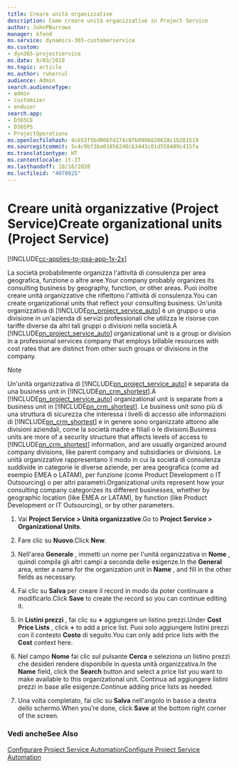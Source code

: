 ```yaml
---
title: Creare unità organizzative
description: Come creare unità organizzative in Project Service
author: JohnPBurrows
manager: kfend
ms.service: dynamics-365-customerservice
ms.custom:
- dyn365-projectservice
ms.date: 8/03/2018
ms.topic: article
ms.author: ruhercul
audience: Admin
search.audienceType:
- admin
- customizer
- enduser
search.app:
- D365CE
- D365PS
- ProjectOperations
ms.openlocfilehash: 4c653f5bd066fd174c8fb0996820628c1b281519
ms.sourcegitcommit: 5c4c9bf3ba018562d6cb3443c01d550489c415fa
ms.translationtype: HT
ms.contentlocale: it-IT
ms.lasthandoff: 10/16/2020
ms.locfileid: "4078925"
---
```

# <a name="create-organizational-units-project-service"></a><span data-ttu-id="77846-103">Creare unità organizzative (Project Service)</span><span class="sxs-lookup"><span data-stu-id="77846-103">Create organizational units (Project Service)</span></span>

[!INCLUDE[cc-applies-to-psa-app-1x-2x](../includes/cc-applies-to-psa-app-1x-2x.md)]

<span data-ttu-id="77846-104">La società probabilmente organizza l'attività di consulenza per area geografica, funzione o altre aree.</span><span class="sxs-lookup"><span data-stu-id="77846-104">Your company probably organizes its consulting business by geography, function, or other areas.</span></span> <span data-ttu-id="77846-105">Puoi inoltre creare unità organizzative che riflettono l'attività di consulenza.</span><span class="sxs-lookup"><span data-stu-id="77846-105">You can create organizational units that reflect your consulting business.</span></span> <span data-ttu-id="77846-106">Un'unità organizzativa di [!INCLUDE[pn_project_service_auto](../includes/pn-project-service-auto.md)] è un gruppo o una divisione in un'azienda di servizi professionali che utilizza le risorse con tariffe diverse da altri tali gruppi o divisioni nella società.</span><span class="sxs-lookup"><span data-stu-id="77846-106">A [!INCLUDE[pn_project_service_auto](../includes/pn-project-service-auto.md)] organizational unit is a group or division in a professional services company that employs billable resources with cost rates that are distinct from other such groups or divisions in the company.</span></span>  
  
> [!NOTE]
>  <span data-ttu-id="77846-107">Un'unità organizzativa di [!INCLUDE[pn_project_service_auto](../includes/pn-project-service-auto.md)] è separata da una business unit in [!INCLUDE[pn_crm_shortest](../includes/pn-crm-shortest.md)].</span><span class="sxs-lookup"><span data-stu-id="77846-107">A [!INCLUDE[pn_project_service_auto](../includes/pn-project-service-auto.md)] organizational unit is separate from a business unit in [!INCLUDE[pn_crm_shortest](../includes/pn-crm-shortest.md)].</span></span> <span data-ttu-id="77846-108">Le business unit sono più di una struttura di sicurezza che interessa i livelli di accesso alle informazioni di [!INCLUDE[pn_crm_shortest](../includes/pn-crm-shortest.md)] e in genere sono organizzate attorno alle divisioni aziendali, come la società madre e filiali o le divisioni.</span><span class="sxs-lookup"><span data-stu-id="77846-108">Business units are more of a security structure that affects levels of access to [!INCLUDE[pn_crm_shortest](../includes/pn-crm-shortest.md)] information, and are usually organized around company divisions, like parent company and subsidiaries or divisions.</span></span> <span data-ttu-id="77846-109">Le unità organizzative rappresentano il modo in cui la società di consulenza suddivide in categorie le diverse aziende, per area geografica (come ad esempio EMEA o LATAM), per funzione (come Product Development o IT Outsourcing) o per altri parametri.</span><span class="sxs-lookup"><span data-stu-id="77846-109">Organizational units represent how your consulting company categorizes its different businesses, whether by geographic location (like EMEA or LATAM), by function (like Product Development or IT Outsourcing), or by other parameters.</span></span>  
  
1.  <span data-ttu-id="77846-110">Vai **Project Service > Unità organizzative**.</span><span class="sxs-lookup"><span data-stu-id="77846-110">Go to **Project Service > Organizational Units**.</span></span>  
  
2.  <span data-ttu-id="77846-111">Fare clic su **Nuovo**.</span><span class="sxs-lookup"><span data-stu-id="77846-111">Click **New**.</span></span>  
  
3.  <span data-ttu-id="77846-112">Nell'area **Generale** , immetti un nome per l'unità organizzativa in **Nome** , quindi compila gli altri campi a seconda delle esigenze.</span><span class="sxs-lookup"><span data-stu-id="77846-112">In the **General** area, enter a name for the organization unit in **Name** , and fill in the other fields as necessary.</span></span>  
  
4.  <span data-ttu-id="77846-113">Fai clic su **Salva** per creare il record in modo da poter continuare a modificarlo.</span><span class="sxs-lookup"><span data-stu-id="77846-113">Click **Save** to create the record so you can continue editing it.</span></span>  
  
5.  <span data-ttu-id="77846-114">In **Listini prezzi** , fai clic su **+** aggiungere un listino prezzi.</span><span class="sxs-lookup"><span data-stu-id="77846-114">Under **Cost Price Lists** , click **+** to add a price list.</span></span> <span data-ttu-id="77846-115">Puoi solo aggiungere listini prezzi con il contesto **Costo** di seguito.</span><span class="sxs-lookup"><span data-stu-id="77846-115">You can only add price lists with the **Cost** context here.</span></span>  
  
6.  <span data-ttu-id="77846-116">Nel campo **Nome** fai clic sul pulsante **Cerca** e seleziona un listino prezzi che desideri rendere disponibile in questa unità organizzativa.</span><span class="sxs-lookup"><span data-stu-id="77846-116">In the **Name** field, click the **Search** button and select a price list you want to make available to this organizational unit.</span></span> <span data-ttu-id="77846-117">Continua ad aggiungere listini prezzi in base alle esigenze.</span><span class="sxs-lookup"><span data-stu-id="77846-117">Continue adding price lists as needed.</span></span>  
  
7.  <span data-ttu-id="77846-118">Una volta completato, fai clic su **Salva** nell'angolo in basso a destra dello schermo.</span><span class="sxs-lookup"><span data-stu-id="77846-118">When you’re done, click **Save** at the bottom right corner of the screen.</span></span>  
  
### <a name="see-also"></a><span data-ttu-id="77846-119">Vedi anche</span><span class="sxs-lookup"><span data-stu-id="77846-119">See Also</span></span>  
 [<span data-ttu-id="77846-120">Configurare Project Service Automation</span><span class="sxs-lookup"><span data-stu-id="77846-120">Configure Project Service Automation</span></span>](../psa/configure.md)
